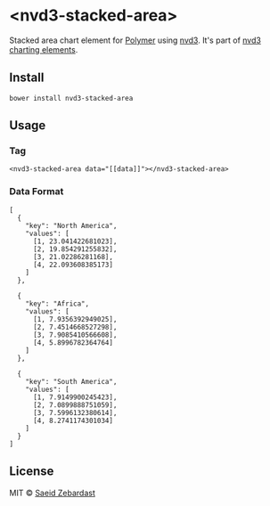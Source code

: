 # &lt;nvd3-stacked-area&gt;
Stacked area chart element for [Polymer](https://www.polymer-project.org) using [nvd3](http://nvd3.org/). It's part of [nvd3 charting elements](https://github.com/saeidzebardast/nvd3-elements).

## Install

```
bower install nvd3-stacked-area
```

## Usage
### Tag

```
<nvd3-stacked-area data="[[data]]"></nvd3-stacked-area>
```

### Data Format

```
[
  {
    "key": "North America",
    "values": [
      [1, 23.041422681023],
      [2, 19.854291255832],
      [3, 21.02286281168],
      [4, 22.093608385173]
    ]
  },

  {
    "key": "Africa",
    "values": [
      [1, 7.9356392949025],
      [2, 7.4514668527298],
      [3, 7.9085410566608],
      [4, 5.8996782364764]
    ]
  },

  {
    "key": "South America",
    "values": [
      [1, 7.9149900245423],
      [2, 7.0899888751059],
      [3, 7.5996132380614],
      [4, 8.2741174301034]
    ]
  }
]
```

## License
MIT © [Saeid Zebardast](http://zebardast.com)
